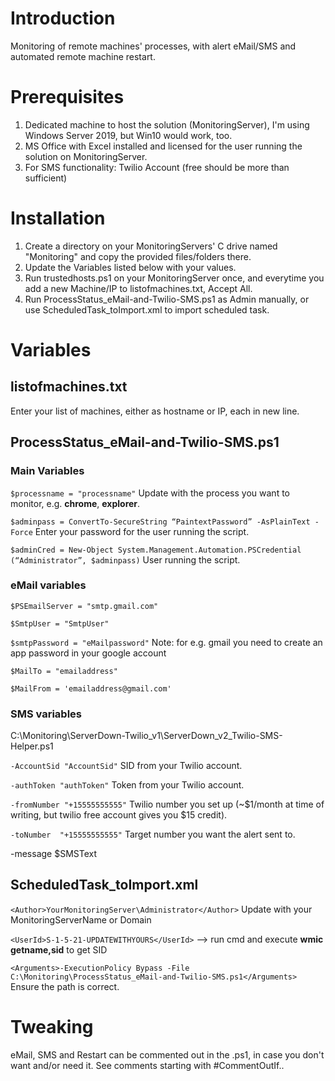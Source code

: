 # Introduction
Monitoring of remote machines' processes, with alert eMail/SMS and automated remote machine restart.


# Prerequisites
1. Dedicated machine to host the solution (MonitoringServer), I'm using Windows Server 2019, but Win10 would work, too.
2. MS Office with Excel installed and licensed for the user running the solution on MonitoringServer.
3. For SMS functionality: Twilio Account (free should be more than sufficient)

# Installation
1. Create a directory on your MonitoringServers' C drive named "Monitoring" and copy the provided files/folders there.
2. Update the Variables listed below with your values.
3. Run trustedhosts.ps1 on your MonitoringServer once, and everytime you add a new Machine/IP to listofmachines.txt, Accept All. 
4. Run ProcessStatus_eMail-and-Twilio-SMS.ps1 as Admin manually, or use ScheduledTask_toImport.xml to import scheduled task.

# Variables
## listofmachines.txt
Enter your list of machines, either as hostname or IP, each in new line.

## ProcessStatus_eMail-and-Twilio-SMS.ps1
### Main Variables
`$processname = "processname"` Update with the process you want to monitor, e.g. **chrome**, **explorer**.

`$adminpass = ConvertTo-SecureString “PaintextPassword” -AsPlainText -Force` Enter your password for the user running the script.

`$adminCred = New-Object System.Management.Automation.PSCredential (“Administrator”, $adminpass)` User running the script.

### eMail variables
`$PSEmailServer = "smtp.gmail.com"`

`$SmtpUser = "SmtpUser"`

`$smtpPassword = "eMailpassword"`  Note: for e.g. gmail you need to create an app password in your google account

`$MailTo = "emailaddress"`

`$MailFrom = 'emailaddress@gmail.com'`

### SMS variables
C:\Monitoring\ServerDown-Twilio_v1\ServerDown_v2_Twilio-SMS-Helper.ps1

`-AccountSid "AccountSid"` SID from your Twilio account.

`-authToken "authToken"` Token from your Twilio account.

`-fromNumber "+15555555555"` Twilio number you set up (~$1/month at time of writing, but twilio free account gives you $15 credit).

`-toNumber  "+15555555555"` Target number you want the alert sent to.

-message $SMSText


## ScheduledTask_toImport.xml
`<Author>YourMonitoringServer\Administrator</Author>` Update with your MonitoringServerName or Domain

`<UserId>S-1-5-21-UPDATEWITHYOURS</UserId>` --> run cmd and execute **wmic getname,sid** to get SID

`<Arguments>-ExecutionPolicy Bypass -File C:\Monitoring\ProcessStatus_eMail-and-Twilio-SMS.ps1</Arguments>` Ensure the path is correct.


# Tweaking
eMail, SMS and Restart can be commented out in the .ps1, in case you don't want and/or need it. See comments starting with #CommentOutIf..
